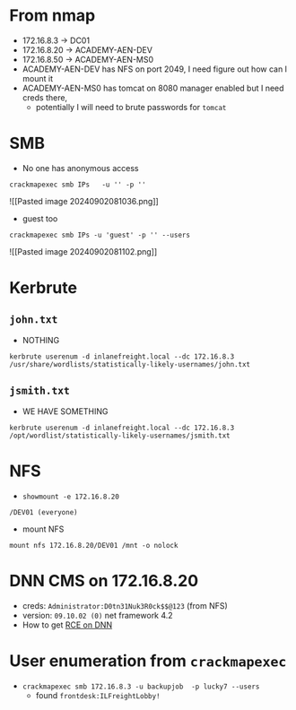 # From nmap
- 172.16.8.3 -> DC01
- 172.16.8.20 -> ACADEMY-AEN-DEV
- 172.16.8.50 -> ACADEMY-AEN-MS0
- ACADEMY-AEN-DEV has NFS on port  2049, I  need figure out how can I mount it
- ACADEMY-AEN-MS0 has tomcat on 8080 manager enabled  but I need creds there,
	- potentially I will need to brute passwords for `tomcat`
# SMB
- No one has anonymous access
```
crackmapexec smb IPs   -u '' -p ''
```
![[Pasted image 20240902081036.png]]
- guest too
```
crackmapexec smb IPs -u 'guest' -p '' --users
```
![[Pasted image 20240902081102.png]]
# Kerbrute
##  `john.txt`
- NOTHING
```
kerbrute userenum -d inlanefreight.local --dc 172.16.8.3  /usr/share/wordlists/statistically-likely-usernames/john.txt
```
## `jsmith.txt`
- WE HAVE SOMETHING 
```
kerbrute userenum -d inlanefreight.local --dc 172.16.8.3  /opt/wordlist/statistically-likely-usernames/jsmith.txt
```
# NFS
- `showmount -e 172.16.8.20`
```
/DEV01 (everyone)
```
- mount NFS
```
mount nfs 172.16.8.20/DEV01 /mnt -o nolock
```
# DNN CMS on 172.16.8.20
- creds: `Administrator:D0tn31Nuk3R0ck$$@123` (from NFS)
- version: `09.10.02 (0)` net framework 4.2
- How to get [RCE on DNN](https://book.hacktricks.xyz/network-services-pentesting/pentesting-web/dotnetnuke-dnn)
# User enumeration  from  `crackmapexec`
- `crackmapexec smb 172.16.8.3 -u backupjob  -p lucky7 --users`
	- found `frontdesk:ILFreightLobby!`